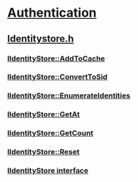 # [Authentication](../_security/index.md)
## [Identitystore.h](index.md)
### [IIdentityStore::AddToCache](../identitystore/nf-identitystore-iidentitystore-addtocache.md)
### [IIdentityStore::ConvertToSid](../identitystore/nf-identitystore-iidentitystore-converttosid.md)
### [IIdentityStore::EnumerateIdentities](../identitystore/nf-identitystore-iidentitystore-enumerateidentities.md)
### [IIdentityStore::GetAt](../identitystore/nf-identitystore-iidentitystore-getat.md)
### [IIdentityStore::GetCount](../identitystore/nf-identitystore-iidentitystore-getcount.md)
### [IIdentityStore::Reset](../identitystore/nf-identitystore-iidentitystore-reset.md)
### [IIdentityStore interface](../identitystore/nn-identitystore-iidentitystore.md)
